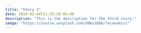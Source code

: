 ```yaml
---
title: "Story 3"
date: 2019-02-04T21:35:29-05:00
description: "This is the description for the third story."
image: "https://source.unsplash.com/996x1080/?economics"
---
```


